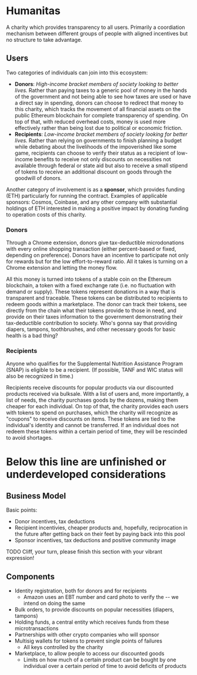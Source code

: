 # Humanitas
A charity which provides transparency to all users. Primarily a coordiation mechanism between different groups of people with aligned incentives but no structure to take advantage.

## Users
Two categories of individuals can join into this ecosystem: 
* **Donors**: _High-income bracket members of society looking to better lives._ Rather than paying taxes to a generic pool of money in the hands of the government and not being able to see how taxes are used or have a direct say in spending, donors can choose to redirect that money to this charity, which tracks the movement of all financial assets on the public Ethereum blockchain for complete transparency of spending. On top of that, with reduced overhead costs, money is used more effectively rather than being lost due to political or economic friction.
* **Recipients**: _Low-income bracket members of society looking for better lives._ Rather than relying on governments to finish planning a budget while debating about the livelihoods of the impoverished like some game, recipients can choose to verify their status as a recipient of low-income benefits to receive not only discounts on necessities not available through federal or state aid but also to receive a small stipend of tokens to receive an additional discount on goods through the goodwill of donors.

Another category of involvement is as a **sponsor**, which provides funding (ETH) particularly for running the contract. Examples of applicable sponsors: Cosmos, Coinbase, and any other company with substantial holdings of ETH interested in making a positive impact by donating funding to operation costs of this charity.

### Donors
Through a Chrome extension, donors give tax-deductible microdonations with every online shopping transaction (either percent-based or fixed, depending on preference). Donors have an incentive to participate not only for rewards but for the low effort-to-reward ratio. All it takes is turning on a Chrome extension and letting the money flow. 

All this money is turned into tokens of a stable coin on the Ethereum blockchain, a token with a fixed exchange rate (i.e. no fluctuation with demand or supply). These tokens represent donations in a way that is transparent and traceable. These tokens can be distributed to recipients to redeem goods within a marketplace. The donor can track their tokens, see directly from the chain what their tokens provide to those in need, and provide on their taxes information to the government demonstrating their tax-deductible contribution to society. Who's gonna say that providing diapers, tampons, toothbrushes, and other necessary goods for basic health is a bad thing?

### Recipients
Anyone who qualifies for the Supplemental Nutrition Assistance Program (SNAP) is eligible to be a recipient. (If possible, TANF and WIC status will also be recognized in time.)

Recipients receive discounts for popular products via our discounted products received via bulksale. With a list of users and, more importantly, a list of needs, the charity purchases goods by the dozens, making them cheaper for each individual. On top of that, the charity provides each users with tokens to spend on purchases, which the charity will recognize as "coupons" to receive discounts on items. These tokens are tied to the individual's identity and cannot be transferred. If an individual does not redeem these tokens within a certain period of time, they will be rescinded to avoid shortages.

# Below this line are unfinished or underdeveloped considerations

## Business Model
Basic points:
- Donor incentives, tax deductions
- Recipient incentivies, cheaper products and, hopefully, reciprocation in the future after getting back on their feet by paying back into this pool
- Sponsor incentives, tax deductions and positive community image

TODO Cliff, your turn, please finish this section with your vibrant expression!

## Components
* Identity registration, both for donors and for recipients
  + Amazon uses an EBT number and card photo to verify the -- we intend on doing the same
* Bulk orders, to provide discounts on popular necessities (diapers, tampons)
* Holding funds, a central entity which receives funds from these microtransactions
* Partnerships with other crypto companies who will sponsor 
* Multisig wallets for tokens to prevent single points of failures
  + All keys controlled by the charity
* Marketplace, to allow people to access our discounted goods
  + Limits on how much of a certain product can be bought by one individual over a certain period of time to avoid deficits of products
